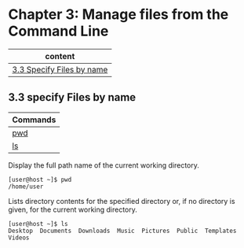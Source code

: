 # Chapter 3: Manage files from the Command Line

| content |
| --- |
| [3.3 Specify Files by name](#3.3) |

<a name="3.3"></a>
## 3.3 specify Files by name
| Commands |
| --- | 
| [pwd](#pwd) |
| [ls](#ls) |

<a name="pwd"></a>
Display the full path name of the current working directory.
```console
[user@host ~]$ pwd
/home/user
```

<a name="ls"></a>
Lists directory contents for the specified directory or, if no directory is given, for the current working directory.
```console
[user@host ~]$ ls
Desktop  Documents  Downloads  Music  Pictures  Public  Templates  Videos
```

